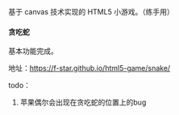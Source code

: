 
基于 canvas 技术实现的 HTML5 小游戏。（练手用）

#### 贪吃蛇

基本功能完成。

地址：https://f-star.github.io/html5-game/snake/

todo：

1. 苹果偶尔会出现在贪吃蛇的位置上的bug